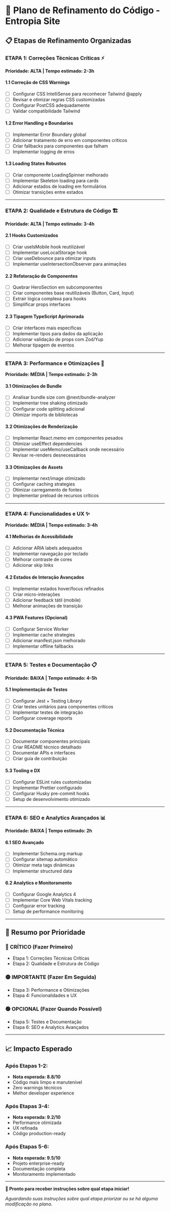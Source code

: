 # 🔧 Plano de Refinamento do Código - Entropia Site

## 📋 Etapas de Refinamento Organizadas

### **ETAPA 1: Correções Técnicas Críticas** ⚡
**Prioridade: ALTA | Tempo estimado: 2-3h**

#### 1.1 Correção de CSS Warnings
- [ ] Configurar CSS IntelliSense para reconhecer Tailwind @apply
- [ ] Revisar e otimizar regras CSS customizadas
- [ ] Configurar PostCSS adequadamente
- [ ] Validar compatibilidade Tailwind

#### 1.2 Error Handling e Boundaries
- [ ] Implementar Error Boundary global
- [ ] Adicionar tratamento de erro em componentes críticos
- [ ] Criar fallbacks para componentes que falham
- [ ] Implementar logging de erros

#### 1.3 Loading States Robustos
- [ ] Criar componente LoadingSpinner melhorado
- [ ] Implementar Skeleton loading para cards
- [ ] Adicionar estados de loading em formulários
- [ ] Otimizar transições entre estados

---

### **ETAPA 2: Qualidade e Estrutura de Código** 🏗️
**Prioridade: ALTA | Tempo estimado: 3-4h**

#### 2.1 Hooks Customizados
- [ ] Criar useIsMobile hook reutilizável
- [ ] Implementar useLocalStorage hook
- [ ] Criar useDebounce para otimizar inputs
- [ ] Implementar useIntersectionObserver para animações

#### 2.2 Refatoração de Componentes
- [ ] Quebrar HeroSection em subcomponentes
- [ ] Criar componentes base reutilizáveis (Button, Card, Input)
- [ ] Extrair lógica complexa para hooks
- [ ] Simplificar props interfaces

#### 2.3 Tipagem TypeScript Aprimorada
- [ ] Criar interfaces mais específicas
- [ ] Implementar tipos para dados da aplicação
- [ ] Adicionar validação de props com Zod/Yup
- [ ] Melhorar tipagem de eventos

---

### **ETAPA 3: Performance e Otimizações** 🚀
**Prioridade: MÉDIA | Tempo estimado: 2-3h**

#### 3.1 Otimizações de Bundle
- [ ] Analisar bundle size com @next/bundle-analyzer
- [ ] Implementar tree shaking otimizado
- [ ] Configurar code splitting adicional
- [ ] Otimizar imports de bibliotecas

#### 3.2 Otimizações de Renderização
- [ ] Implementar React.memo em componentes pesados
- [ ] Otimizar useEffect dependencies
- [ ] Implementar useMemo/useCallback onde necessário
- [ ] Revisar re-renders desnecessários

#### 3.3 Otimizações de Assets
- [ ] Implementar next/image otimizado
- [ ] Configurar caching strategies
- [ ] Otimizar carregamento de fontes
- [ ] Implementar preload de recursos críticos

---

### **ETAPA 4: Funcionalidades e UX** ✨
**Prioridade: MÉDIA | Tempo estimado: 3-4h**

#### 4.1 Melhorias de Acessibilidade
- [ ] Adicionar ARIA labels adequados
- [ ] Implementar navegação por teclado
- [ ] Melhorar contraste de cores
- [ ] Adicionar skip links

#### 4.2 Estados de Interação Avançados
- [ ] Implementar estados hover/focus refinados
- [ ] Criar micro-interações
- [ ] Adicionar feedback tátil (mobile)
- [ ] Melhorar animações de transição

#### 4.3 PWA Features (Opcional)
- [ ] Configurar Service Worker
- [ ] Implementar cache strategies
- [ ] Adicionar manifest.json melhorado
- [ ] Implementar offline fallbacks

---

### **ETAPA 5: Testes e Documentação** 📋
**Prioridade: BAIXA | Tempo estimado: 4-5h**

#### 5.1 Implementação de Testes
- [ ] Configurar Jest + Testing Library
- [ ] Criar testes unitários para componentes críticos
- [ ] Implementar testes de integração
- [ ] Configurar coverage reports

#### 5.2 Documentação Técnica
- [ ] Documentar componentes principais
- [ ] Criar README técnico detalhado
- [ ] Documentar APIs e interfaces
- [ ] Criar guia de contribuição

#### 5.3 Tooling e DX
- [ ] Configurar ESLint rules customizadas
- [ ] Implementar Prettier configurado
- [ ] Configurar Husky pre-commit hooks
- [ ] Setup de desenvolvimento otimizado

---

### **ETAPA 6: SEO e Analytics Avançados** 📊
**Prioridade: BAIXA | Tempo estimado: 2h**

#### 6.1 SEO Avançado
- [ ] Implementar Schema.org markup
- [ ] Configurar sitemap automático
- [ ] Otimizar meta tags dinâmicas
- [ ] Implementar structured data

#### 6.2 Analytics e Monitoramento
- [ ] Configurar Google Analytics 4
- [ ] Implementar Core Web Vitals tracking
- [ ] Configurar error tracking
- [ ] Setup de performance monitoring

---

## 🎯 **Resumo por Prioridade**

### 🔴 **CRÍTICO (Fazer Primeiro)**
- Etapa 1: Correções Técnicas Críticas
- Etapa 2: Qualidade e Estrutura de Código

### 🟡 **IMPORTANTE (Fazer Em Seguida)**
- Etapa 3: Performance e Otimizações
- Etapa 4: Funcionalidades e UX

### 🟢 **OPCIONAL (Fazer Quando Possível)**
- Etapa 5: Testes e Documentação
- Etapa 6: SEO e Analytics Avançados

---

## 📈 **Impacto Esperado**

### Após Etapas 1-2:
- **Nota esperada: 8.8/10**
- Código mais limpo e manutenível
- Zero warnings técnicos
- Melhor developer experience

### Após Etapas 3-4:
- **Nota esperada: 9.2/10**
- Performance otimizada
- UX refinada
- Código production-ready

### Após Etapas 5-6:
- **Nota esperada: 9.5/10**
- Projeto enterprise-ready
- Documentação completa
- Monitoramento implementado

---

**🚀 Pronto para receber instruções sobre qual etapa iniciar!**

*Aguardando suas instruções sobre qual etapa priorizar ou se há alguma modificação no plano.*